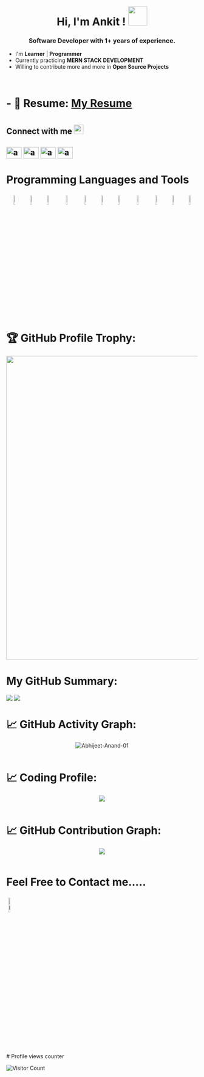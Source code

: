
<!-- [![@ratnesh_maurya's Holopin board](https://holopin.me/ratnesh_maurya)](https://holopin.io/@ratnesh_maurya) -->

# <h1 align="center">Hi, I'm Ankit ! <img src = "https://raw.githubusercontent.com/MartinHeinz/MartinHeinz/master/wave.gif" width = 50px><h3 align="center">Software Developer with 1+ years of experience.</h3>
- I'm  **Learner** | **Programmer** 
- Currently practicing **MERN STACK DEVELOPMENT**
- Willing to contribute more and more in **Open Source Projects**
 <br>

 # - 📄 Resume: [My Resume](https://drive.google.com/file/d/1DKcFmODI7SG-ycmExXC6rhov-7gkijU3/view?usp=drive_link)

 # <h2> Connect with me <img src='https://img.icons8.com/?size=512&id=GiHNxwe2ZmsA&format=png' width="25px"> </h2>
<h2>
<p align="left">
<a href="https://twitter.com/akb6406" target="blank"><img align="center" src="https://img.icons8.com/?size=512&id=13963&format=png" alt="akb6406" height="30" width="40" /></a>
<a href="https://linkedin.com/in/akb6406" target="blank"><img align="center" src="https://img.icons8.com/?size=512&id=xuvGCOXi8Wyg&format=png" alt="akb6406" height="30" width="40" /></a>
<!-- <a href="https://stackoverflow.com/users/https://stackoverflow.com/users/16327184/gajendra" target="blank"><img align="center" src="https://raw.githubusercontent.com/rahuldkjain/github-profile-readme-generator/master/src/images/icons/Social/stack-overflow.svg" alt="https://stackoverflow.com/users/16327184/gajendra" height="30" width="40" /></a> -->
<a href="https://www.leetcode.com/akb6406" target="blank"><img align="center" src="https://img.icons8.com/?size=512&id=wDGo581Ea5Nf&format=png" alt="akb6406" height="30" width="40" /></a>
<a href="https://instagram.com/akb6406" target="blank"><img align="center" src="https://img.icons8.com/?size=512&id=Xy10Jcu1L2Su&format=png" alt="akb6406" height="30" width="40" /></a>
<!-- <a href="https://www.codechef.com/users/akb6406" target="blank"><img align="center" src="https://icons8.com/icon/vAtJFm3hwtQw/codechef" alt="akb6406" height="30" width="40" /></a> -->
<!-- <a href="https://codeforces.com/profile/akb6406" target="blank"><img align="center" src="https://raw.githubusercontent.com/rahuldkjain/github-profile-readme-generator/master/src/images/icons/Social/codeforces.svg" alt="akb6406" height="30" width="40" /></a> -->

</p>
</h2>
  
# Programming Languages and Tools


<p align="center">
	<!-- <img width="8%" style="padding:5px" src="https://img.icons8.com/color/240/000000/c-plus-plus-logo.png"/> -->
        <img width="8%" style="padding.5px"   src="https://img.icons8.com/color/144/000000/nodejs.png"/>
        <img width="8%" style="padding.5px"   src="https://img.icons8.com/color/144/000000/express.png"/>
        <img width="8%" style="padding.5px"   src="https://img.icons8.com/color/144/000000/mongodb.png"/>
	<img width="8%" style="padding:5px" src="https://img.icons8.com/color/240/000000/javascript.png"/>
	<img width="8%" style="padding.5px"  src="https://img.icons8.com/color/144/000000/visual-studio.png"/>
	<img width="8%" style="padding.5px"  src="https://img.icons8.com/?size=512&id=13679&format=png"/>
	<img width="8%" style="padding.5px"  src="https://img.icons8.com/color/48/000000/python--v1.png"/>
	<img width="8%" style="padding:5px"  src="https://img.icons8.com/?size=512&id=wPohyHO_qO1a&format=png"/>
	 <img width="8%" style="padding.5px"  src="https://img.icons8.com/fluency/48/000000/flask.png"/>
	 <img width="8%" style="padding.5px"  src="https://img.icons8.com/color/48/000000/microsoft-powerpoint-2019--v1.png"/>
	 <img width="8%" style="padding.5px"  src="https://img.icons8.com/?size=512&id=fG5Tnj4ARIoI&format=png"/>
	

  # 🏆 GitHub Profile Trophy:
<p align="center">
<a href="https://github.com/ryo-ma/github-profile-trophy">
  <img width=800 src="https://github-profile-trophy.vercel.app/?username=akb6406&column=8&theme=darkhub&no-frame=true&no-bg=true"/>
</a>
</p>

# My GitHub Summary:
<p align="center">


![](http://github-profile-summary-cards.vercel.app/api/cards/most-commit-language?username=akb6406&theme=monokai)
![](http://github-profile-summary-cards.vercel.app/api/cards/stats?username=akb6406&theme=monokai)
 </p>

		
 # 📈 GitHub Activity Graph:
 <p align="center">
	<img src = "https://github-readme-streak-stats.herokuapp.com?user=akb6406&theme=monokai&ring=DD2727&fire=DD2727&dates=DD6227&sideNums=176FC5&sideLabels=1E90FF" alt="Abhijeet-Anand-01" /><br><br>

	
	

 # 📈 Coding Profile:
  <p align="center">
<img src="https://leetcard.jacoblin.cool/akb6406?theme=dark&font=Poppins&ext=contest"><br><br>
</p>

 # 📈 GitHub Contribution Graph:
 <p align="center">
 <img src="https://github-profile-summary-cards.vercel.app/api/cards/profile-details?username=akb6406&theme=monokai"/><br><br>

 </p>


 # Feel Free to Contact me.....
<p align="centre">
<a href="https://www.linkedin.com/in/akb6406/"><img alt="linkedin" width="10%" style="padding:5px" src="https://img.icons8.com/clouds/100/000000/linkedin.png"/></a>
</p>
# Profile views counter

![Visitor Count](https://profile-counter.glitch.me/{akb6406}/count.svg)
<a href="https://icons8.com/icon/40669/c++">
